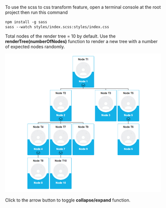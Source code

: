 To use the scss to css transform feature, open a terminal console at the root project then run this command

```
npm install -g sass
sass --watch styles/index.scss:styles/index.css
```

Total nodes of the render tree = 10 by default. Use the **renderTree(numberOfNodes)** function to render a new tree with a number of expected nodes randomly.

![image info](https://github.com/wuangnguyen/org-chart-example/blob/master/images/demo.PNG?raw=true)

Click to the arrow button to toggle **collapse/expand** function.